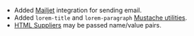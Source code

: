 - Added [Mailjet](https://www.mailjet.com) integration for sending email.
- Added `lorem-title` and `lorem-paragraph` [Mustache utilities](/🗄/Article/endpoints/mustache.md#lorem).
- [HTML Suppliers](/🗄/Article/scripting/suppliers.md#html=use) may be passed name/value pairs.